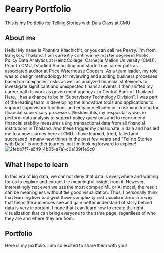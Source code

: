 # Pearry Portfolio
This is my Portfolio for Telling Stories with Data Class at CMU
## About me
Hello! My name is Phantira Khachichit, or you can call me Pearry. I'm from Bangkok, Thailand. I am currently continue my master degree in Public Policy Data Analytics at Heinz College, Carnegie Mellon University (CMU). Prior to CMU, I studied Accounting and started my career path as associated auditor at Price Waterhouse Coopers. As a team leader, my role was to design methodology for reviewing and auditing business processes based on companies’ risks as well as analyzed financial statements to investigate significant and unexpected financial events. I then shifted my career path to work as government agency at a Central Bank of Thailand. Here, I has a chance to be in "Supervisory Technology Division". I was part of the leading team in developing the innovative tools and applications to support supervisory functions and enhance efficiency in risk monitoring for financial supervisory processes. Besides this, my resposibility was to perform data analysis to support policy questions and to recommend financial stability measures using transactional data from all financial institutions in Thailand. And these trigger my passionate in data and has led me to a new journey here at CMU. I have learned, tried, failed and successed in many new things in the past few years and "Telling Stories with Data" is another journey that I'm looking forward to explore! 
![2febb7f7-e649-4b05-a7a1-c0a139f1e9c0](https://user-images.githubusercontent.com/67538479/213560625-77f08b5e-c312-4bac-8069-48aeaee58ebf.jpg)
## What I hope to learn
In this era of big data, we can not deny that data is everywhere and waiting for us to explore and extract the meaningful insight from it. However, interestingly that even we use the most complex ML or AI model, the result can be meaningless without the good visualization. Thus, I personally think that learning how to digest those complexity and visualize them in a way that helps the audiences see and gain better understand of story behind data is very important. I hope that I can learn how to create the right visualization that can bring everyone to the same page, regardless of who they are and where they are from.
## Portfolio
Here is my portfolio. I am so excited to share them with you!
